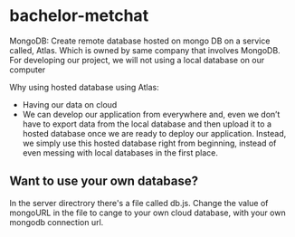 # bachelor-metchat

MongoDB:
Create remote database hosted on mongo DB on a service called, Atlas. Which is owned by same company that involves MongoDB.  
For developing our project, we will not using a local database on our computer

Why using hosted database using Atlas:

- Having our data on cloud
- We can develop our application from everywhere and, even we don’t have to export data from the local database and then upload it to a hosted database
  once we are ready to deploy our application. Instead, we simply use this hosted database right from beginning, instead of even messing with local databases
  in the first place.

## Want to use your own database?

In the server directrory there's a file called db.js. Change the value of mongoURL in the file to cange to your own cloud database, with your own mongodb connection url.
